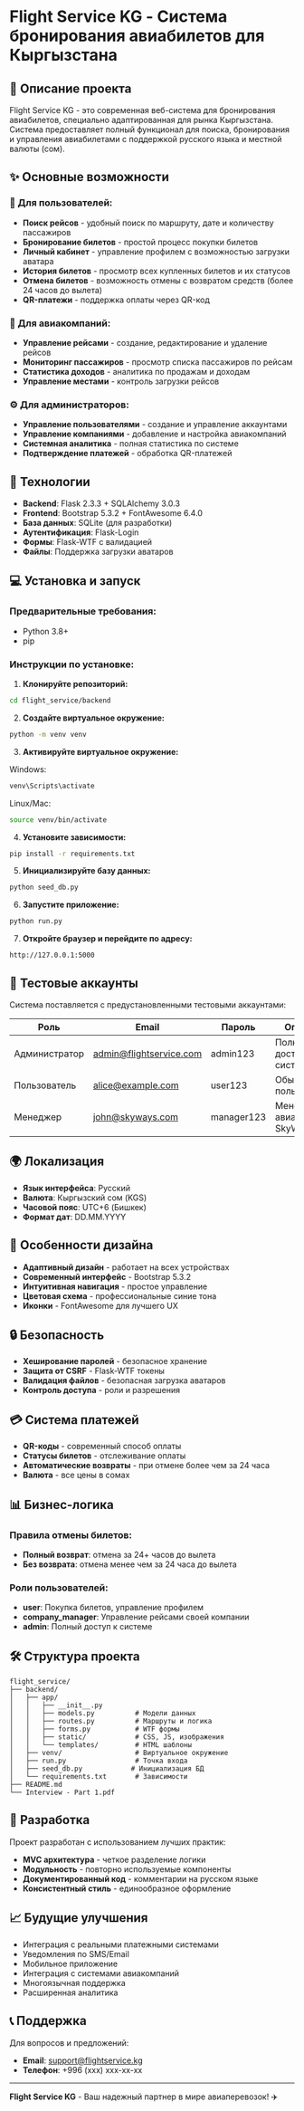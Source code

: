 # Flight Service KG - Система бронирования авиабилетов для Кыргызстана

## 🛫 Описание проекта

Flight Service KG - это современная веб-система для бронирования авиабилетов, специально адаптированная для рынка Кыргызстана. Система предоставляет полный функционал для поиска, бронирования и управления авиабилетами с поддержкой русского языка и местной валюты (сом).

## ✨ Основные возможности

### 👥 Для пользователей:
- **Поиск рейсов** - удобный поиск по маршруту, дате и количеству пассажиров
- **Бронирование билетов** - простой процесс покупки билетов
- **Личный кабинет** - управление профилем с возможностью загрузки аватара
- **История билетов** - просмотр всех купленных билетов и их статусов
- **Отмена билетов** - возможность отмены с возвратом средств (более 24 часов до вылета)
- **QR-платежи** - поддержка оплаты через QR-код

### 🏢 Для авиакомпаний:
- **Управление рейсами** - создание, редактирование и удаление рейсов
- **Мониторинг пассажиров** - просмотр списка пассажиров по рейсам
- **Статистика доходов** - аналитика по продажам и доходам
- **Управление местами** - контроль загрузки рейсов

### ⚙️ Для администраторов:
- **Управление пользователями** - создание и управление аккаунтами
- **Управление компаниями** - добавление и настройка авиакомпаний
- **Системная аналитика** - полная статистика по системе
- **Подтверждение платежей** - обработка QR-платежей

## 🚀 Технологии

- **Backend**: Flask 2.3.3 + SQLAlchemy 3.0.3
- **Frontend**: Bootstrap 5.3.2 + FontAwesome 6.4.0
- **База данных**: SQLite (для разработки)
- **Аутентификация**: Flask-Login
- **Формы**: Flask-WTF с валидацией
- **Файлы**: Поддержка загрузки аватаров

## 💻 Установка и запуск

### Предварительные требования:
- Python 3.8+
- pip

### Инструкции по установке:

1. **Клонируйте репозиторий:**
```bash
cd flight_service/backend
```

2. **Создайте виртуальное окружение:**
```bash
python -m venv venv
```

3. **Активируйте виртуальное окружение:**

Windows:
```bash
venv\Scripts\activate
```

Linux/Mac:
```bash
source venv/bin/activate
```

4. **Установите зависимости:**
```bash
pip install -r requirements.txt
```

5. **Инициализируйте базу данных:**
```bash
python seed_db.py
```

6. **Запустите приложение:**
```bash
python run.py
```

7. **Откройте браузер и перейдите по адресу:**
```
http://127.0.0.1:5000
```

## 👤 Тестовые аккаунты

Система поставляется с предустановленными тестовыми аккаунтами:

| Роль | Email | Пароль | Описание |
|------|-------|--------|----------|
| Администратор | admin@flightservice.com | admin123 | Полный доступ к системе |
| Пользователь | alice@example.com | user123 | Обычный пользователь |
| Менеджер | john@skyways.com | manager123 | Менеджер авиакомпании SkyWays |

## 🌍 Локализация

- **Язык интерфейса**: Русский
- **Валюта**: Кыргызский сом (KGS)
- **Часовой пояс**: UTC+6 (Бишкек)
- **Формат дат**: DD.MM.YYYY

## 📱 Особенности дизайна

- **Адаптивный дизайн** - работает на всех устройствах
- **Современный интерфейс** - Bootstrap 5.3.2
- **Интуитивная навигация** - простое управление
- **Цветовая схема** - профессиональные синие тона
- **Иконки** - FontAwesome для лучшего UX

## 🔒 Безопасность

- **Хеширование паролей** - безопасное хранение
- **Защита от CSRF** - Flask-WTF токены
- **Валидация файлов** - безопасная загрузка аватаров
- **Контроль доступа** - роли и разрешения

## 💳 Система платежей

- **QR-коды** - современный способ оплаты
- **Статусы билетов** - отслеживание оплаты
- **Автоматические возвраты** - при отмене более чем за 24 часа
- **Валюта** - все цены в сомах

## 📊 Бизнес-логика

### Правила отмены билетов:
- **Полный возврат**: отмена за 24+ часов до вылета
- **Без возврата**: отмена менее чем за 24 часа до вылета

### Роли пользователей:
- **user**: Покупка билетов, управление профилем
- **company_manager**: Управление рейсами своей компании
- **admin**: Полный доступ к системе

## 🛠️ Структура проекта

```
flight_service/
├── backend/
│   ├── app/
│   │   ├── __init__.py
│   │   ├── models.py          # Модели данных
│   │   ├── routes.py          # Маршруты и логика
│   │   ├── forms.py           # WTF формы
│   │   ├── static/            # CSS, JS, изображения
│   │   └── templates/         # HTML шаблоны
│   ├── venv/                  # Виртуальное окружение
│   ├── run.py                 # Точка входа
│   ├── seed_db.py            # Инициализация БД
│   └── requirements.txt       # Зависимости
├── README.md
└── Interview - Part 1.pdf
```

## 🤝 Разработка

Проект разработан с использованием лучших практик:
- **MVC архитектура** - четкое разделение логики
- **Модульность** - повторно используемые компоненты
- **Документированный код** - комментарии на русском языке
- **Консистентный стиль** - единообразное оформление

## 📈 Будущие улучшения

- Интеграция с реальными платежными системами
- Уведомления по SMS/Email
- Мобильное приложение
- Интеграция с системами авиакомпаний
- Многоязычная поддержка
- Расширенная аналитика

## 📞 Поддержка

Для вопросов и предложений:
- **Email**: support@flightservice.kg
- **Телефон**: +996 (xxx) xxx-xx-xx

---

**Flight Service KG** - Ваш надежный партнер в мире авиаперевозок! ✈️